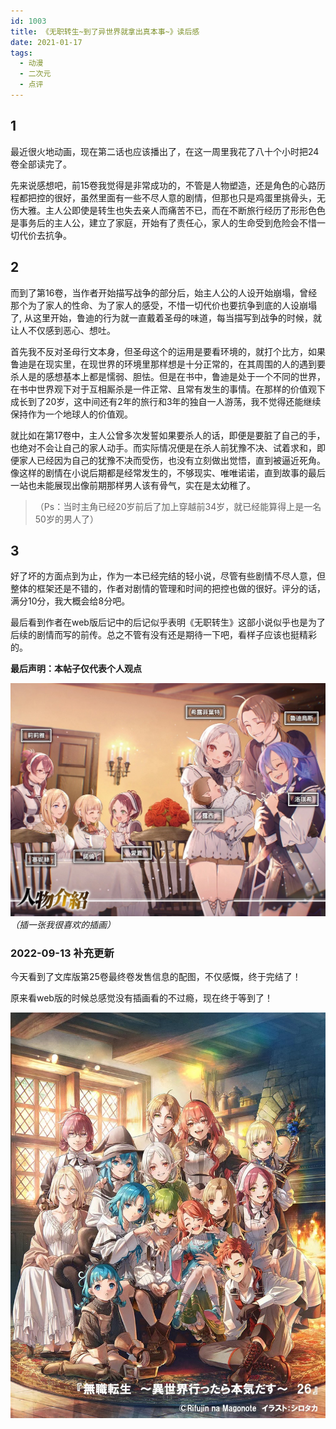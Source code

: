 ```yaml
---
id: 1003
title: 《无职转生~到了异世界就拿出真本事~》读后感
date: 2021-01-17
tags: 
  - 动漫
  - 二次元
  - 点评
---
```


## 1

最近很火地动画，现在第二话也应该播出了，在这一周里我花了八十个小时把24卷全部读完了。

先来说感想吧，前15卷我觉得是非常成功的，不管是人物塑造，还是角色的心路历程都把控的很好，虽然里面有一些不尽人意的剧情，但那也只是鸡蛋里挑骨头，无伤大雅。主人公即使是转生也失去亲人而痛苦不已，而在不断旅行经历了形形色色是事务后的主人公，建立了家庭，开始有了责任心，家人的生命受到危险会不惜一切代价去抗争。

## 2

而到了第16卷，当作者开始描写战争的部分后，始主人公的人设开始崩塌，曾经那个为了家人的性命、为了家人的感受，不惜一切代价也要抗争到底的人设崩塌了, 从这里开始，鲁迪的行为就一直戴着圣母的味道，每当描写到战争的时候，就让人不仅感到恶心、想吐。

首先我不反对圣母行文本身，但圣母这个的运用是要看环境的，就打个比方，如果鲁迪是在现实里，在现世界的环境里那样想是十分正常的，在其周围的人的遇到要杀人是的感想基本上都是懦弱、胆怯。但是在书中，鲁迪是处于一个不同的世界，在书中世界观下对于互相厮杀是一件正常、且常有发生的事情。在那样的价值观下成长到了20岁，这中间还有2年的旅行和3年的独自一人游荡，我不觉得还能继续保持作为一个地球人的价值观。

就比如在第17卷中，主人公曾多次发誓如果要杀人的话，即便是要脏了自己的手，也绝对不会让自己的家人动手。而实际情况便是在杀人前犹豫不决、试着求和，即便家人已经因为自己的犹豫不决而受伤，也没有立刻做出觉悟，直到被逼近死角。像这样的剧情在小说后期都是经常发生的，不够现实、唯唯诺诺，直到故事的最后一站也未能展现出像前期那样男人该有骨气，实在是太幼稚了。

>（Ps：当时主角已经20岁前后了加上穿越前34岁，就已经能算得上是一名50岁的男人了）

## 3

好了坏的方面点到为止，作为一本已经完结的轻小说，尽管有些剧情不尽人意，但整体的框架还是不错的，作者对剧情的管理和时间的把控也做的很好。评分的话，满分10分，我大概会给8分吧。

最后看到作者在web版后记中的后记似乎表明《无职转生》这部小说似乎也是为了后续的剧情而写的前传。总之不管有没有还是期待一下吧，看样子应该也挺精彩的。

**最后声明：本帖子仅代表个人观点**

![无职转生全家福](./blogImg/1003/无职转生全家福.jpg)
*（插一张我很喜欢的插画）*

### 2022-09-13 补充更新

今天看到了文库版第25卷最终卷发售信息的配图，不仅感慨，终于完结了！

原来看web版的时候总感觉没有插画看的不过瘾，现在终于等到了！

![无职转生全家福_真](./blogImg/1003/无职转生全家福_真.jpg)